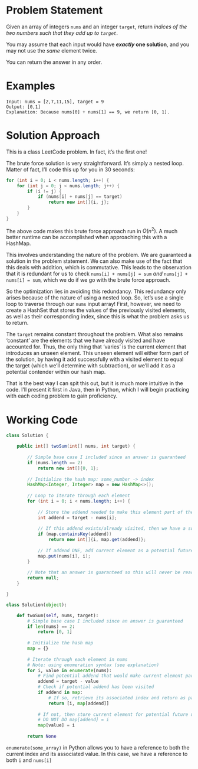 # Problem Statement
Given an array of integers `nums` and an integer `target`, return *indices of the two numbers such that they add up to `target`*.

You may assume that each input would have ***exactly* one solution**, and you may not use the *same* element twice.

You can return the answer in any order.

# Examples
```text
Input: nums = [2,7,11,15], target = 9
Output: [0,1]
Explanation: Because nums[0] + nums[1] == 9, we return [0, 1].
```
# Solution Approach
This is a class LeetCode problem. In fact, it’s the first one!

The brute force solution is very straightforward. It’s simply a nested loop. Matter of fact, I’ll code this up for you in 30 seconds:
```java
for (int i = 0; i < nums.length; i++) {
	for (int j = 0; j < nums.length; j++) {
		if (i != j) {
			if (nums[i] + nums[j] == target)
				return new int[]{i, j};
		}
	}
}
```

The above code makes this brute force approach run in $O(n^2)$. A much better runtime can be accomplished when approaching this with a HashMap.

This involves understanding the nature of the problem. We are guaranteed a solution in the problem statement. We can also make use of the fact that this deals with addition, which is commutative. This leads to the observation that it is redundant for us to check `nums[i] + nums[j] = sum` *and* `nums[j] + nums[i] = sum`, which we do if we go with the brute force approach.

So the optimization lies in avoiding this redundancy. This redundancy only arises because of the nature of using a nested loop. So, let’s use a single loop to traverse through our `nums` input array! First, however, we need to create a HashSet that stores the values of the previously visited elements, as well as their corresponding index, since this is what the problem asks us to return.

The `target` remains constant throughout the problem. What also remains ‘constant’ are the elements that we have already visited and have accounted for. Thus, the only thing that ‘varies’ is the current element that introduces an unseen element. This unseen element will either form part of the solution, by having it add successfully with a visited element to equal the target (which we’ll determine with subtraction), or we’ll add it as a potential contender within our hash map.

That is the best way I can spit this out, but it is much more intuitive in the code. I’ll present it first in Java, then in Python, which I will begin practicing with each coding problem to gain proficiency.

# Working Code
```java
class Solution {

	public int[] twoSum(int[] nums, int target) {
		
		// Simple base case I included since an answer is guaranteed
		if (nums.length == 2) 
			return new int[]{0, 1};
			
		// Initialize the hash map: some_number -> index
		HashMap<Integer, Integer> map = new HashMap<>();
		
		// Loop to iterate through each element
		for (int i = 0; i < nums.length; i++) {
			
			// Store the addend needed to make this element part of the solution
			int addend = target - nums[i];
			
			// If this addend exists/already visited, then we have a solution!
			if (map.containsKey(addend)) 
				return new int[]{i, map.get(addend)};
				
			// If addend DNE, add current element as a potential future addend
			map.put(nums[i], i);
		}
		
		// Note that an answer is guaranteed so this will never be reached
		return null;
	}

}
```

```python
class Solution(object):

	def twoSum(self, nums, target):
		# Simple base case I included since an answer is guaranteed
		if len(nums) == 2:
			return [0, 1]
			
		# Initialize the hash map
		map = {}
		
		# Iterate through each element in nums
		# Note: using enumeration syntax (see explanation)
		for i, value in enumerate(nums):
			# Find potential addend that would make current element part of solution
			addend = target - value
			# Check if potential addend has been visited
			if addend in map:
				# If so, retrieve its associated index and return as part of int array
				return [i, map[addend]]
			
			# If not, then store current element for potential future use
			# DO NOT DO map[addend] = i
			map[value] = i
			
		return None	
```
```enumerate(some_array)``` in Python allows you to have a reference to both the current index and its associated value. In this case, we have a reference to both ```i``` and ```nums[i]```
